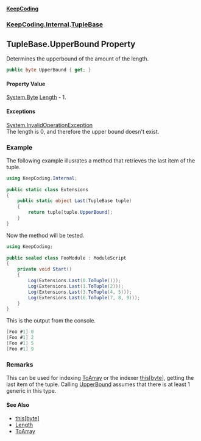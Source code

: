 #### [KeepCoding](index.md 'index')
### [KeepCoding.Internal](KeepCoding_Internal.md 'KeepCoding.Internal').[TupleBase](TupleBase.md 'KeepCoding.Internal.TupleBase')
## TupleBase.UpperBound Property
Determines the upperbound of the amount of the length.  
```csharp
public byte UpperBound { get; }
```
#### Property Value
[System.Byte](https://docs.microsoft.com/en-us/dotnet/api/System.Byte 'System.Byte')
[Length](TupleBase_Length.md 'KeepCoding.Internal.TupleBase.Length') - 1.  
            
#### Exceptions
[System.InvalidOperationException](https://docs.microsoft.com/en-us/dotnet/api/System.InvalidOperationException 'System.InvalidOperationException')  
The length is 0, and therefore the upper bound doesn't exist.
### Example
The following example illusrates a method that retrieves the last item of the tuple.  
```csharp
using KeepCoding.Internal;  
  
public static class Extensions  
{  
    public static object Last(TupleBase tuple)  
    {  
        return tuple[tuple.UpperBound];  
    }  
}  
```
  
Now the method will be tested.  
```csharp
using KeepCoding;  
  
public sealed class FooModule : ModuleScript  
{  
    private void Start()  
    {  
        Log(Extensions.Last(0.ToTuple()));  
        Log(Extensions.Last(1.ToTuple(2)));  
        Log(Extensions.Last(3.ToTuple(4, 5)));  
        Log(Extensions.Last(6.ToTuple(7, 8, 9)));  
    }  
}  
```
  
This is the output from the console.  
```csharp
[Foo #1] 0  
[Foo #1] 2  
[Foo #1] 5  
[Foo #1] 9  
```
### Remarks
This can be used for indexing [ToArray](TupleBase_ToArray.md 'KeepCoding.Internal.TupleBase.ToArray') or the indexer [this[byte]](TupleBase_Item_xD9oSgxwMFO7sQCYiZEn_g.md 'KeepCoding.Internal.TupleBase.this[byte]'), getting the last item of the tuple. Calling [UpperBound](TupleBase_UpperBound.md 'KeepCoding.Internal.TupleBase.UpperBound') assumes that there is at least 1 generic in this type.  
#### See Also
- [this[byte]](TupleBase_Item_xD9oSgxwMFO7sQCYiZEn_g.md 'KeepCoding.Internal.TupleBase.this[byte]')
- [Length](TupleBase_Length.md 'KeepCoding.Internal.TupleBase.Length')
- [ToArray](TupleBase_ToArray.md 'KeepCoding.Internal.TupleBase.ToArray')
